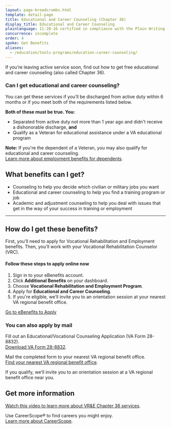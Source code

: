 ```yaml
---
layout: page-breadcrumbs.html
template: detail-page
title: Educational and Career Counseling (Chapter 36)
display_title: Educational and Career Counseling
plainlanguage: 11-28-16 certified in compliance with the Plain Writing Act
concurrence: incomplete
order: 4
spoke: Get Benefits
aliases:
  - /education/tools-programs/education-career-counseling/
---
```


<div class="va-introtext">

If you’re leaving active service soon, find out how to get free educational and career counseling (also called Chapter 36).

</div>

<div class="feature" markdown="1">

### Can I get educational and career counseling?

You can get these services if you’ll be discharged from active duty within 6 months or if you meet both of the requirements listed below.

**Both of these must be true. You:**
-	Separated from active duty not more than 1 year ago and didn't receive a dishonorable discharge, **and**
-	Qualify as a Veteran for educational assistance under a VA educational program
 
**Note:** If you're the dependent of a Veteran, you may also qualify for educational and career counseling. <br>
[Learn more about employment benefits for dependents](/careers-employment/dependent-benefits/).

</div>

## What benefits can I get?

-	Counseling to help you decide which civilian or military jobs you want
-	Educational and career counseling to help you find a training program or job
-	Academic and adjustment counseling to help you deal with issues that get in the way of your success in training or employment

-----

## How do I get these benefits?

First, you’ll need to apply for Vocational Rehabilitation and Employment benefits. Then, you’ll work with your Vocational Rehabilitation Counselor (VRC).

#### Follow these steps to apply online now

<ol class="process">
  <li class="process-step list-one">Sign in to your eBenefits account.</li>
  <li class="process-step list-two">Click <b>Additional Benefits</b> on your dashboard.</li>
  <li class="process-step list-three">Choose <b>Vocational Rehabilitation and Employment Program</b>.</li>
  <li class="process-step list-four">Apply for <b>Educational and Career Counseling</b>.</li>
  <li class="process-step list-five">If you're eligible, we’ll invite you to an orientation session at your nearest VA regional benefit office.</li>
</ol>

<a class="usa-button-primary va-button-primary" href="https://www.ebenefits.va.gov/ebenefits/about/feature?feature=vocational-rehabilitation-and-employment">Go to eBenefits to Apply</a>

### You can also apply by mail

Fill out an Educational/Vocational Counseling Application (VA Form 28-8832). <br>
[Download VA Form 28-8832](https://www.vba.va.gov/pubs/forms/VBA-28-8832-ARE.pdf). <br>

Mail the completed form to your nearest VA regional benefit office.<br> 
[Find your nearest VA regional benefit office](/find-locations/).

If you qualify, we’ll invite you to an orientation session at a VA regional benefit office near you.

## Get more information

[Watch this video to learn more about VR&E Chapter 36 services](https://www.youtube.com/watch?v=gXtG-LkPqH4&feature=youtu.be). <br>

Use CareerScope&reg; to find careers you might enjoy. <br>
[Learn more about CareerScope](/careers-employment/careerscope-skills-assessment/). <br>

